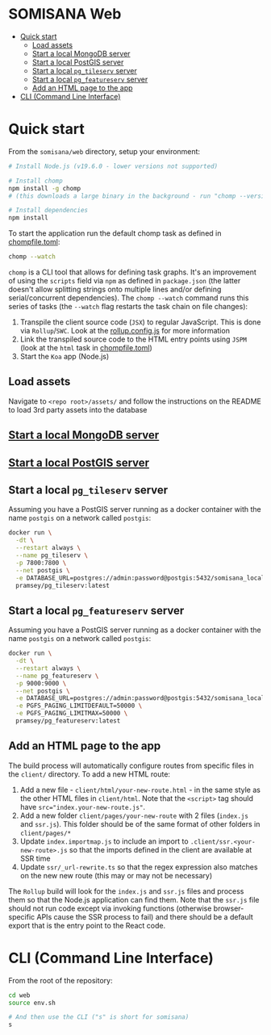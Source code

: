 # SOMISANA Web

<!-- START doctoc generated TOC please keep comment here to allow auto update -->
<!-- DON'T EDIT THIS SECTION, INSTEAD RE-RUN doctoc TO UPDATE -->

- [Quick start](#quick-start)
  - [Load assets](#load-assets)
  - [Start a local MongoDB server](#start-a-local-mongodb-server)
  - [Start a local PostGIS server](#start-a-local-postgis-server)
  - [Start a local `pg_tileserv` server](#start-a-local-pg_tileserv-server)
  - [Start a local `pg_featureserv` server](#start-a-local-pg_featureserv-server)
  - [Add an HTML page to the app](#add-an-html-page-to-the-app)
- [CLI (Command Line Interface)](#cli-command-line-interface)

<!-- END doctoc generated TOC please keep comment here to allow auto update -->

# Quick start

From the `somisana/web` directory, setup your environment:

```sh
# Install Node.js (v19.6.0 - lower versions not supported)

# Install chomp
npm install -g chomp
# (this downloads a large binary in the background - run "chomp --version", which will output once the binary is downloaded)

# Install dependencies
npm install
```

To start the application run the default chomp task as defined in [chompfile.toml](chompfile.toml):

```sh
chomp --watch
```

`chomp` is a CLI tool that allows for defining task graphs. It's an improvement of using the `scripts` field via `npm` as defined in `package.json` (the latter doesn't allow splitting strings onto multiple lines and/or defining serial/concurrent dependencies). The `chomp --watch` command runs this series of tasks (the `--watch` flag restarts the task chain on file changes):

1. Transpile the client source code (`JSX`) to regular JavaScript. This is done via `Rollup`/`SWC`. Look at the [rollup.config.js](rollup.config.js) for more information
2. Link the transpiled source code to the HTML entry points using `JSPM` (look at the `html` task in [chompfile.toml](chompfile.toml))
3. Start the `Koa` app (Node.js)

## Load assets

Navigate to `<repo root>/assets/` and follow the instructions on the README to load 3rd party assets into the database

## [Start a local MongoDB server](https://github.com/SAEON/mongo#local-development)

## [Start a local PostGIS server](https://github.com/SAEON/postgis#local-development)

## Start a local `pg_tileserv` server

Assuming you have a PostGIS server running as a docker container with the name `postgis` on a network called `postgis`:

```sh
docker run \
  -dt \
  --restart always \
  --name pg_tileserv \
  -p 7800:7800 \
  --net postgis \
  -e DATABASE_URL=postgres://admin:password@postgis:5432/somisana_local \
  pramsey/pg_tileserv:latest
```

## Start a local `pg_featureserv` server

Assuming you have a PostGIS server running as a docker container with the name `postgis` on a network called `postgis`:

```sh
docker run \
  -dt \
  --restart always \
  --name pg_featureserv \
  -p 9000:9000 \
  --net postgis \
  -e DATABASE_URL=postgres://admin:password@postgis:5432/somisana_local \
  -e PGFS_PAGING_LIMITDEFAULT=50000 \
  -e PGFS_PAGING_LIMITMAX=50000 \
  pramsey/pg_featureserv:latest
```

## Add an HTML page to the app

The build process will automatically configure routes from specific files in the `client/` directory. To add a new HTML route:

1. Add a new file - `client/html/your-new-route.html` - in the same style as the other HTML files in `client/html`. Note that the `<script>` tag should have `src="index.your-new-route.js"`.
2. Add a new folder `client/pages/your-new-route` with 2 files (`index.js` and `ssr.js`). This folder should be of the same format of other folders in `client/pages/*`
3. Update `index.importmap.js` to include an import to `.client/ssr.<your-new-route>.js` so that the imports defined in the client are available at SSR time
4. Update `ssr/_url-rewrite.ts` so that the regex expression also matches on the new new route (this may or may not be necessary)

The `Rollup` build will look for the `index.js` and `ssr.js` files and process them so that the Node.js application can find them. Note that the `ssr.js` file should not run code except via invoking functions (otherwise browser-specific APIs cause the SSR process to fail) and there should be a default export that is the entry point to the React code.

# CLI (Command Line Interface)

From the root of the repository:

```sh
cd web
source env.sh

# And then use the CLI ("s" is short for somisana)
s
```
